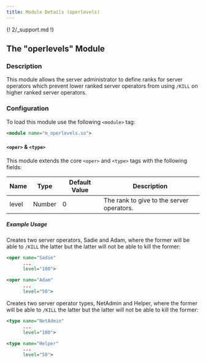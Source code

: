 ```yaml
---
title: Module Details (operlevels)
---
```


{! 2/_support.md !}

## The "operlevels" Module

### Description

This module allows the server administrator to define ranks for server operators which prevent lower ranked server operators from using `/KILL` on higher ranked server operators.

### Configuration

To load this module use the following `<module>` tag:

```xml
<module name="m_operlevels.so">
```

#### `<oper>` &amp; `<type>`

This module extends the core `<oper>` and `<type>` tags with the following fields:

Name  | Type   | Default Value | Description
----- | ------ | ------------- | -----------
level | Number | 0             | The rank to give to the server operators.

##### Example Usage

Creates two server operators, Sadie and Adam, where the former will be able to `/KILL` the latter but the latter will not be able to kill the former:

```xml
<oper name="Sadie"
      ...
      level="100">

<oper name="Adam"
      ...
      level="50">
```

Creates two server operator types, NetAdmin and Helper, where the former will be able to `/KILL` the latter but the latter will not be able to kill the former:

```xml
<type name="NetAdmin"
      ...
      level="100">

<type name="Helper"
      ...
      level="50">
```

